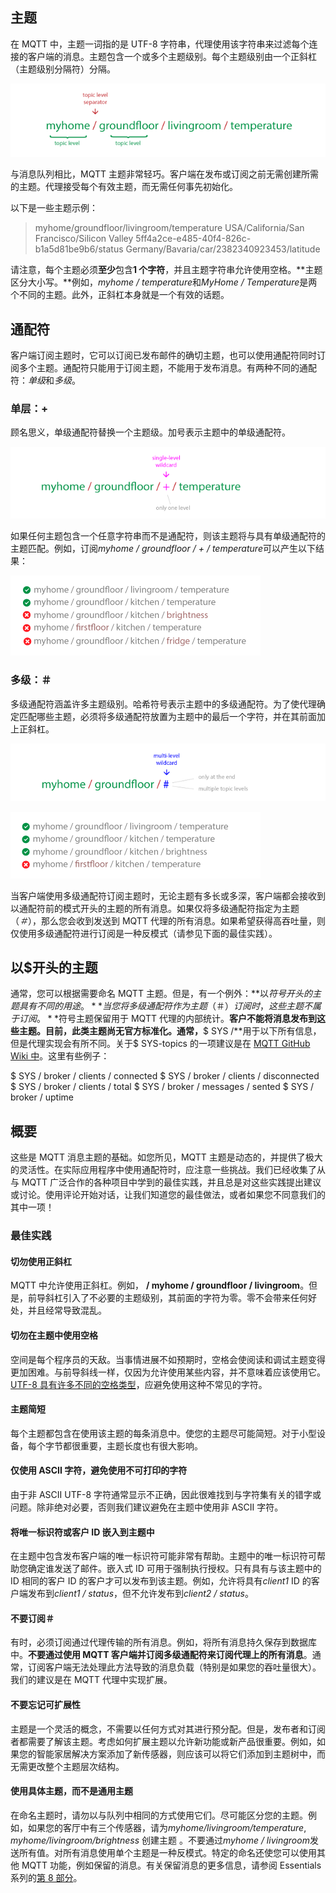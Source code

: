 ## 主题

在 MQTT 中，主题一词指的是 UTF-8 字符串，代理使用该字符串来过滤每个连接的客户端的消息。主题包含一个或多个主题级别。每个主题级别由一个正斜杠（主题级别分隔符）分隔。

![主题基础](../pictures/topic_basics.png)

与消息队列相比，MQTT 主题非常轻巧。客户端在发布或订阅之前无需创建所需的主题。代理接受每个有效主题，而无需任何事先初始化。

以下是一些主题示例：

> myhome/groundfloor/livingroom/temperature
>  USA/California/San Francisco/Silicon Valley
>  5ff4a2ce-e485-40f4-826c-b1a5d81be9b6/status
>  Germany/Bavaria/car/2382340923453/latitude

请注意，每个主题必须**至少**包含**1 个字符**，并且主题字符串允许使用空格。**主题区分大小写。**例如，*myhome / temperature*和*MyHome /* *Temperature*是两个不同的主题。此外，正斜杠本身就是一个有效的话题。

## 通配符

客户端订阅主题时，它可以订阅已发布邮件的确切主题，也可以使用通配符同时订阅多个主题。通配符只能用于订阅主题，不能用于发布消息。有两种不同的通配符：*单级*和*多级*。

### 单层：+

顾名思义，单级通配符替换一个主题级。加号表示主题中的单级通配符。

![主题通配符加](../pictures/topic_wildcard_plus.png)

如果任何主题包含一个任意字符串而不是通配符，则该主题将与具有单级通配符的主题匹配。例如，订阅*myhome / groundfloor / + / temperature*可以产生以下结果：

![主题通配符加上示例](../pictures/topic_wildcard_plus_example.png)

### 多级：＃

多级通配符涵盖许多主题级别。哈希符号表示主题中的多级通配符。为了使代理确定匹配哪些主题，必须将多级通配符放置为主题中的最后一个字符，并在其前面加上正斜杠。

![主题通配符哈希](../pictures/topic_wildcard_hash.png)

![主题通配符哈希示例](../pictures/topic_wildcard_hash_example.png)

当客户端使用多级通配符订阅主题时，无论主题有多长或多深，客户端都会接收到以通配符前的模式开头的主题的所有消息。如果仅将多级通配符指定为主题（_＃_），那么您会收到发送到 MQTT 代理的所有消息。如果希望获得高吞吐量，则仅使用多级通配符进行订阅是一种反模式（请参见下面的最佳实践）。

## 以$开头的主题

通常，您可以根据需要命名 MQTT 主题。但是，有一个例外：**以$符号开头的主题具有不同的用途。**当您将多级通配符作为主题（＃）订阅时，这些主题不属于订阅。**$符号主题保留用于 MQTT 代理的内部统计。**客户不能将消息发布到这些主题。目前，此类主题尚无官方标准化。通常，**$ SYS /**用于以下所有信息，但是代理实现会有所不同。关于$ SYS-topics 的一项建议是在 [MQTT GitHub Wiki 中](https://github.com/mqtt/mqtt.github.io/wiki/SYS-Topics)。这里有些例子：

$ SYS / broker / clients / connected
$ SYS / broker / clients / disconnected
$ SYS / broker / clients / total
$ SYS / broker / messages / sented
$ SYS / broker / uptime

## 概要

这些是 MQTT 消息主题的基础。如您所见，MQTT 主题是动态的，并提供了极大的灵活性。在实际应用程序中使用通配符时，应注意一些挑战。我们已经收集了从与 MQTT 广泛合作的各种项目中学到的最佳实践，并且总是对这些实践提出建议或讨论。使用评论开始对话，让我们知道您的最佳做法，或者如果您不同意我们的其中一项！

### 最佳实践

#### 切勿使用正斜杠

MQTT 中允许使用正斜杠。例如， **/ myhome / groundfloor / livingroom**。但是，前导斜杠引入了不必要的主题级别，其前面的字符为零。零不会带来任何好处，并且经常导致混乱。

#### 切勿在主题中使用空格

空间是每个程序员的天敌。当事情进展不如预期时，空格会使阅读和调试主题变得更加困难。与前导斜线一样，仅因为允许使用某些内容，并不意味着应该使用它。[UTF-8 具有许多不同的空格类型](http://www.cs.tut.fi/~jkorpela/chars/spaces.html)，应避免使用这种不常见的字符。

#### 主题简短

每个主题都包含在使用该主题的每条消息中。使您的主题尽可能简短。对于小型设备，每个字节都很重要，主题长度也有很大影响。

#### 仅使用 ASCII 字符，避免使用不可打印的字符

由于非 ASCII UTF-8 字符通常显示不正确，因此很难找到与字符集有关的错字或问题。除非绝对必要，否则我们建议避免在主题中使用非 ASCII 字符。

#### 将唯一标识符或客户 ID 嵌入到主题中

在主题中包含发布客户端的唯一标识符可能非常有帮助。主题中的唯一标识符可帮助您确定谁发送了邮件。嵌入式 ID 可用于强制执行授权。只有具有与该主题中的 ID 相同的客户 ID 的客户才可以发布到该主题。例如，允许将具有*client1* ID 的客户端发布到*client1 / status*，但不允许发布到*client2 / status*。

#### 不要订阅＃

有时，必须订阅通过代理传输的所有消息。例如，将所有消息持久保存到数据库中。**不要通过使用 MQTT 客户端并订阅多级通配符来订阅代理上的所有消息**。通常，订阅客户端无法处理此方法导致的消息负载（特别是如果您的吞吐量很大）。我们的建议是在 MQTT 代理中实现扩展。

#### 不要忘记可扩展性

主题是一个灵活的概念，不需要以任何方式对其进行预分配。但是，发布者和订阅者都需要了解该主题。考虑如何扩展主题以允许新功能或新产品很重要。例如，如果您的智能家居解决方案添加了新传感器，则应该可以将它们添加到主题树中，而无需更改整个主题层次结构。

#### 使用具体主题，而不是通用主题

在命名主题时，请勿以与队列中相同的方式使用它们。尽可能区分您的主题。例如，如果您的客厅中有三个传感器，请为*myhome/livingroom/temperature*, *myhome/livingroom/brightness* 创建主题 。不要通过*myhome / livingroom*发送所有值。对所有消息使用单个主题是一种反模式。特定的命名还使您可以使用其他 MQTT 功能，例如保留的消息。有关保留消息的更多信息，请参阅 Essentials 系列的[第 8 部分](../8.保留的消息.md)。
